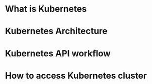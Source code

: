 # What is Kubernetes

# Kubernetes Architecture

# Kubernetes API workflow

# How to access Kubernetes cluster
